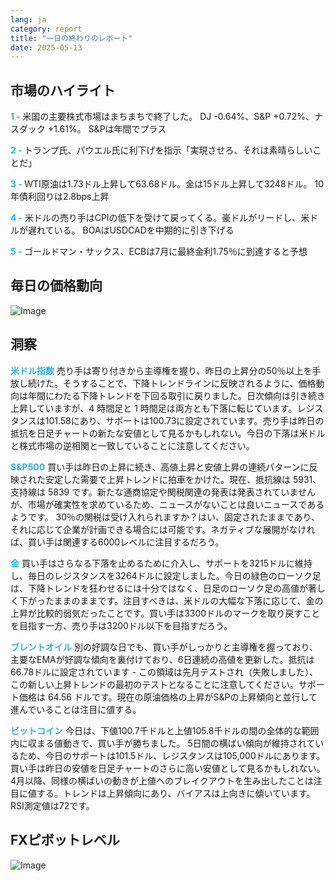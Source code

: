 ```yaml
---
lang: ja
category: report
title: "一日の終わりのレポート"
date: 2025-05-13
---
```



<h2>市場のハイライト</h2>
<strong style="color: #2caef7;">1 - </strong> 米国の主要株式市場はまちまちで終了した。 DJ -0.64%、S&P +0.72%、ナスダック +1.61%。 S&Pは年間でプラス

<strong style="color: #2caef7;">2 - </strong> トランプ氏、パウエル氏に利下げを指示「実現させろ、それは素晴らしいことだ」

<strong style="color: #2caef7;">3 - </strong> WTI原油は1.73ドル上昇して63.68ドル。金は15ドル上昇して3248ドル。 10年債利回りは2.8bps上昇

<strong style="color: #2caef7;">4 - </strong> 米ドルの売り手はCPIの低下を受けて戻ってくる。豪ドルがリードし、米ドルが遅れている。 BOAはUSDCADを中期的に引き下げる 

<strong style="color: #2caef7;">5 - </strong> ゴールドマン・サックス、ECBは7月に最終金利1.75％に到達すると予想



<h2>毎日の価格動向</h2>
<img src="https://markleighedu.github.io/img/May-2025/13-May-2025/price.jpg" alt="Image"/>

<h2>洞察</h2>
<strong style="color: #2caef7;">米ドル指数</strong> 売り手は寄り付きから主導権を握り、昨日の上昇分の50％以上を手放し続けた。そうすることで、下降トレンドラインに反映されるように、価格動向は年間にわたる下降トレンドを下回る取引に戻りました。日次傾向は引き続き上昇していますが、4 時間足と 1 時間足は両方とも下落に転じています。レジスタンスは101.58にあり、サポートは100.73に設定されています。売り手は昨日の抵抗を日足チャートの新たな安値として見るかもしれない。今日の下落は米ドルと株式市場の逆相関と一致していることに注意してください。

<strong style="color: #2caef7;">S&P500</strong> 買い手は昨日の上昇に続き、高値上昇と安値上昇の連続パターンに反映された安定した需要で上昇トレンドに拍車をかけた。現在、抵抗線は 5931、支持線は 5839 です。新たな通商協定や関税関連の発表は発表されていませんが、市場が確実性を求めているため、ニュースがないことは良いニュースであるようです。 30％の関税は受け入れられますか？はい、固定されたままであり、それに応じて企業が計画できる場合には可能です。ネガティブな展開がなければ、買い手は関連する6000レベルに注目するだろう。

<strong style="color: #2caef7;">金</strong> 買い手はさらなる下落を止めるために介入し、サポートを3215ドルに維持し、毎日のレジスタンスを3264ドルに設定しました。今日の緑色のローソク足は、下降トレンドを狂わせるには十分ではなく、日足のローソク足の高値が著しく下がったままのままです。注目すべきは、米ドルの大幅な下落に応じて、金の上昇が比較的弱気だったことです。買い手は3300ドルのマークを取り戻すことを目指す一方、売り手は3200ドル以下を目指すだろう。

<strong style="color: #2caef7;">ブレントオイル</strong> 別の好調な日でも、買い手がしっかりと主導権を握っており、主要なEMAが好調な傾向を裏付けており、6日連続の高値を更新した。抵抗は66.78ドルに設定されています - この領域は先月テストされ（失敗しました）、この新しい上昇トレンドの最初のテストとなることに注意してください。サポート価格は 64.56 ドルです。現在の原油価格の上昇がS&Pの上昇傾向と並行して進んでいることは注目に値する。 

<strong style="color: #2caef7;">ビットコイン</strong> 今日は、下値100.7千ドルと上値105.8千ドルの間の全体的な範囲内に収まる値動きで、買い手が勝ちました。 5日間の横ばい傾向が維持されているため、今日のサポートは101.5ドル、レジスタンスは105,000ドルにあります。買い手は昨日の安値を日足チャートのさらに高い安値として見るかもしれない。 4月以降、同様の横ばいの動きが上値へのブレイクアウトを生み出したことは注目に値する。トレンドは上昇傾向にあり、バイアスは上向きに傾いています。 RSI測定値は72です。 



<h2>FXピボットレベル</h2>
<img src="https://markleighedu.github.io/img/May-2025/13-May-2025/pivot.jpg" alt="Image"/>